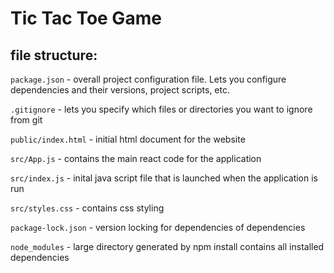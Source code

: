 # Tic Tac Toe Game

## file structure: 
 `package.json` - overall project configuration file. Lets you configure dependencies and their versions, project scripts, etc.

 `.gitignore` - lets you specify which files or directories you want to ignore from git

 `public/index.html` - initial html document for the website

 `src/App.js` - contains the main react code for the application 

 `src/index.js` - inital java script file that is launched when the application is run

 `src/styles.css` - contains css styling

 `package-lock.json` - version locking for dependencies of dependencies

 `node_modules` - large directory generated by npm install contains all installed dependencies
